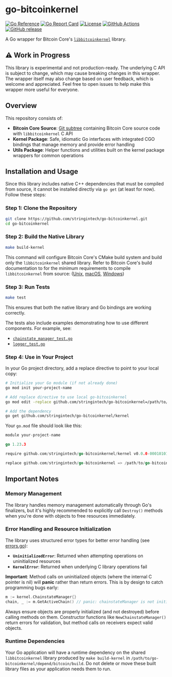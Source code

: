 # go-bitcoinkernel

[![Go Reference](https://pkg.go.dev/badge/github.com/stringintech/go-bitcoinkernel.svg)](https://pkg.go.dev/github.com/stringintech/go-bitcoinkernel@v0.1.0-alpha.2)
[![Go Report Card](https://goreportcard.com/badge/github.com/stringintech/go-bitcoinkernel)](https://goreportcard.com/report/github.com/stringintech/go-bitcoinkernel)
[![License](https://img.shields.io/github/license/stringintech/go-bitcoinkernel)](https://github.com/stringintech/go-bitcoinkernel/blob/main/LICENSE)
[![GitHub Actions](https://github.com/stringintech/go-bitcoinkernel/actions/workflows/ci.yml/badge.svg)](https://github.com/stringintech/go-bitcoinkernel/actions)
[![GitHub release](https://img.shields.io/github/v/release/stringintech/go-bitcoinkernel?include_prereleases)](https://github.com/stringintech/go-bitcoinkernel/releases)

A Go wrapper for Bitcoin Core's [`libbitcoinkernel`](https://github.com/bitcoin/bitcoin/pull/30595) library.

## ⚠️ Work in Progress

This library is experimental and not production-ready. The underlying C API is subject to change, which may cause breaking changes in this wrapper. The wrapper itself may also change based on user feedback, which is welcome and appreciated. Feel free to open issues to help make this wrapper more useful for everyone.

## Overview

This repository consists of:

- **Bitcoin Core Source**: [Git subtree](./depend/bitcoin) containing Bitcoin Core source code with `libbitcoinkernel` C
  API
- **Kernel Package**: Safe, idiomatic Go interfaces with integrated CGO bindings that manage memory and provide error handling
- **Utils Package**: Helper functions and utilities built on the kernel package wrappers for common operations

## Installation and Usage

Since this library includes native C++ dependencies that must be compiled from source, it cannot be installed directly
via `go get` (at least for now). Follow these steps:

### Step 1: Clone the Repository

```bash
git clone https://github.com/stringintech/go-bitcoinkernel.git
cd go-bitcoinkernel
```

### Step 2: Build the Native Library

```bash
make build-kernel
```

This command will configure Bitcoin Core's CMake build system and build only the `libbitcoinkernel` shared library. Refer to Bitcoin Core's build documentation to for the minimum requirements to compile `libbitcoinkernel` from source:
([Unix](./depend/bitcoin/doc/build-unix.md),
[macOS](./depend/bitcoin/doc/build-osx.md),
[Windows](./depend/bitcoin/doc/build-windows.md))

### Step 3: Run Tests

```bash
make test
```

This ensures that both the native library and Go bindings are working correctly.

The tests also include examples demonstrating how to use different components. For example, see:
- [`chainstate_manager_test.go`](./kernel/chainstate_manager_test.go)
- [`logger_test.go`](./utils/logger_test.go)

### Step 4: Use in Your Project

In your Go project directory, add a replace directive to point to your local copy:

```bash
# Initialize your Go module (if not already done)
go mod init your-project-name

# Add replace directive to use local go-bitcoinkernel
go mod edit -replace github.com/stringintech/go-bitcoinkernel=/path/to/go-bitcoinkernel

# Add the dependency
go get github.com/stringintech/go-bitcoinkernel/kernel
```

Your `go.mod` file should look like this:

```go
module your-project-name

go 1.23.3

require github.com/stringintech/go-bitcoinkernel/kernel v0.0.0-00010101000000-000000000000

replace github.com/stringintech/go-bitcoinkernel => /path/to/go-bitcoinkernel
```

## Important Notes

### Memory Management

The library handles memory management automatically through Go's finalizers, but it's highly recommended to explicitly
call `Destroy()` methods when you're done with objects to free resources immediately.

### Error Handling and Resource Initialization

The library uses structured error types for better error handling (see [errors.go](./kernel/errors.go)):

- **`UninitializedError`**: Returned when attempting operations on uninitialized resources
- **`KernelError`**: Returned when underlying C library operations fail

**Important**: Method calls on uninitialized objects (where the internal C pointer is nil) will **panic** rather than return errors. This is by design to catch programming bugs early:

```go
m := kernel.ChainstateManager{}
chain, _ := m.GetActiveChain() // panic: chainstateManager is not initialized
```

Always ensure objects are properly initialized (and not destroyed) before calling methods on them. Constructor functions like `NewChainstateManager()` return errors for validation, but method calls on receivers expect valid objects.

### Runtime Dependencies

Your Go application will have a runtime dependency on the shared `libbitcoinkernel` library produced by `make build-kernel` in `/path/to/go-bitcoinkernel/depend/bitcoin/build`. Do not delete or move these built library files as your application needs them to run.